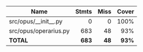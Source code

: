 | Name                     |    Stmts |     Miss |   Cover |
|------------------------- | -------: | -------: | ------: |
| src/opus/\_\_init\_\_.py |        0 |        0 |    100% |
| src/opus/operarius.py    |      683 |       48 |     93% |
|                **TOTAL** |  **683** |   **48** | **93%** |
